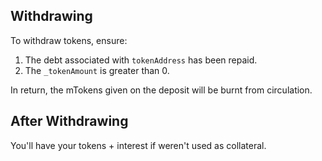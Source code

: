 ## Withdrawing

To withdraw tokens, ensure:

1. The debt associated with `tokenAddress` has been repaid.
2. The `_tokenAmount` is greater than 0.

In return, the mTokens given on the deposit will be burnt from circulation.

## After Withdrawing

You'll have your tokens + interest if weren't used as collateral.
